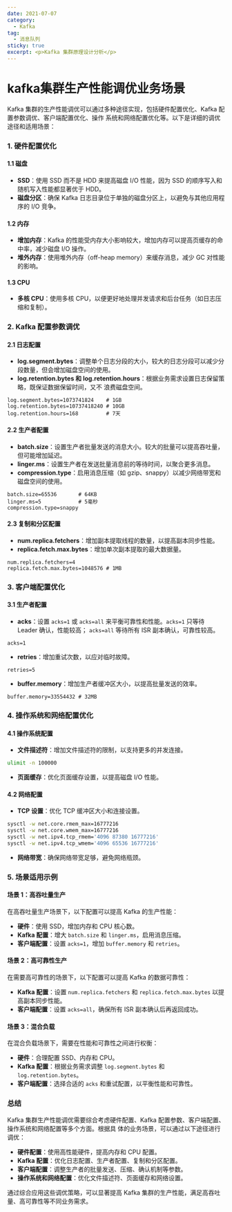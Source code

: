 ```yaml
---
date: 2021-07-07
category:
  - Kafka
tag:
  - 消息队列
sticky: true
excerpt: <p>Kafka 集群原理设计分析</p>
---
```

# kafka集群生产性能调优业务场景

Kafka 集群的生产性能调优可以通过多种途径实现，包括硬件配置优化、Kafka 配置参数调优、客户端配置优化、操作
系统和网络配置优化等。以下是详细的调优途径和适用场景：

### 1. 硬件配置优化

#### 1.1 磁盘

- **SSD**：使用 SSD 而不是 HDD 来提高磁盘 I/O 性能，因为 SSD 的顺序写入和随机写入性能都显著优于 HDD。
- **磁盘分区**：确保 Kafka 日志目录位于单独的磁盘分区上，以避免与其他应用程序的 I/O 竞争。

#### 1.2 内存

- **增加内存**：Kafka 的性能受内存大小影响较大，增加内存可以提高页缓存的命中率，减少磁盘 I/O 操作。
- **堆外内存**：使用堆外内存（off-heap memory）来缓存消息，减少 GC 对性能的影响。

#### 1.3 CPU

- **多核 CPU**：使用多核 CPU，以便更好地处理并发请求和后台任务（如日志压缩和复制）。

### 2. Kafka 配置参数调优

#### 2.1 日志配置

- **log.segment.bytes**：调整单个日志分段的大小，较大的日志分段可以减少分段数量，但会增加磁盘空间的使用。
- **log.retention.bytes 和 log.retention.hours**：根据业务需求设置日志保留策略，既保证数据保留时间，又不
浪费磁盘空间。

```properties
log.segment.bytes=1073741824    # 1GB
log.retention.bytes=10737418240 # 10GB
log.retention.hours=168         # 7天
```

#### 2.2 生产者配置

- **batch.size**：设置生产者批量发送的消息大小。较大的批量可以提高吞吐量，但可能增加延迟。
- **linger.ms**：设置生产者在发送批量消息前的等待时间，以聚合更多消息。
- **compression.type**：启用消息压缩（如 gzip、snappy）以减少网络带宽和磁盘空间的使用。

```properties
batch.size=65536       # 64KB
linger.ms=5            # 5毫秒
compression.type=snappy
```

#### 2.3 复制和分区配置

- **num.replica.fetchers**：增加副本提取线程的数量，以提高副本同步性能。
- **replica.fetch.max.bytes**：增加单次副本提取的最大数据量。

```properties
num.replica.fetchers=4
replica.fetch.max.bytes=1048576 # 1MB
```

### 3. 客户端配置优化

#### 3.1 生产者配置

- **acks**：设置 `acks=1` 或 `acks=all` 来平衡可靠性和性能。`acks=1` 只等待 Leader 确认，性能较高；
`acks=all` 等待所有 ISR 副本确认，可靠性较高。

```properties
acks=1
```

- **retries**：增加重试次数，以应对临时故障。

```properties
retries=5
```

- **buffer.memory**：增加生产者缓冲区大小，以提高批量发送的效率。

```properties
buffer.memory=33554432 # 32MB
```

### 4. 操作系统和网络配置优化

#### 4.1 操作系统配置

- **文件描述符**：增加文件描述符的限制，以支持更多的并发连接。

```bash
ulimit -n 100000
```

- **页面缓存**：优化页面缓存设置，以提高磁盘 I/O 性能。

#### 4.2 网络配置

- **TCP 设置**：优化 TCP 缓冲区大小和连接设置。

```bash
sysctl -w net.core.rmem_max=16777216
sysctl -w net.core.wmem_max=16777216
sysctl -w net.ipv4.tcp_rmem='4096 87380 16777216'
sysctl -w net.ipv4.tcp_wmem='4096 65536 16777216'
```

- **网络带宽**：确保网络带宽足够，避免网络瓶颈。

### 5. 场景适用示例

#### 场景 1：高吞吐量生产

在高吞吐量生产场景下，以下配置可以提高 Kafka 的生产性能：

- **硬件**：使用 SSD，增加内存和 CPU 核心数。
- **Kafka 配置**：增大 `batch.size` 和 `linger.ms`，启用消息压缩。
- **客户端配置**：设置 `acks=1`，增加 `buffer.memory` 和 `retries`。

#### 场景 2：高可靠性生产

在需要高可靠性的场景下，以下配置可以提高 Kafka 的数据可靠性：

- **Kafka 配置**：设置 `num.replica.fetchers` 和 `replica.fetch.max.bytes` 以提高副本同步性能。
- **客户端配置**：设置 `acks=all`，确保所有 ISR 副本确认后再返回成功。

#### 场景 3：混合负载

在混合负载场景下，需要在性能和可靠性之间进行权衡：

- **硬件**：合理配置 SSD、内存和 CPU。
- **Kafka 配置**：根据业务需求调整 `log.segment.bytes` 和 `log.retention.bytes`。
- **客户端配置**：选择合适的 `acks` 和重试配置，以平衡性能和可靠性。

### 总结

Kafka 集群生产性能调优需要综合考虑硬件配置、Kafka 配置参数、客户端配置、操作系统和网络配置等多个方面。根据具
体的业务场景，可以通过以下途径进行调优：

- **硬件配置**：使用高性能硬件，提高内存和 CPU 配置。
- **Kafka 配置**：优化日志配置、生产者配置、复制和分区配置。
- **客户端配置**：调整生产者的批量发送、压缩、确认机制等参数。
- **操作系统和网络配置**：优化文件描述符、页面缓存和网络设置。

通过综合应用这些调优策略，可以显著提高 Kafka 集群的生产性能，满足高吞吐量、高可靠性等不同业务需求。